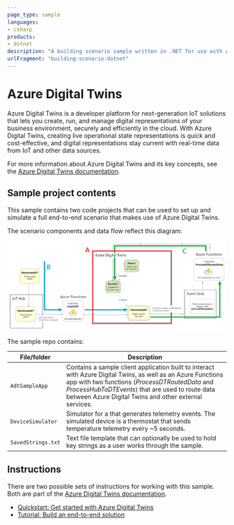 ```yaml
---
page_type: sample
languages:
- csharp
products:
- dotnet
description: "A building scenario sample written in .NET for use with Azure Digital Twins"
urlFragment: "building-scenario-dotnet"
---
```


# Azure Digital Twins

Azure Digital Twins is a developer platform for next-generation IoT solutions that lets you create, run, and manage digital representations of your business environment, securely and efficiently in the cloud. With Azure Digital Twins, creating live operational state representations is quick and cost-effective, and digital representations stay current with real-time data from IoT and other data sources.

For more information about Azure Digital Twins and its key concepts, see the [Azure Digital Twins documentation](https://docs.microsoft.com/azure/digital-twins/).

## Sample project contents

This sample contains two code projects that can be used to set up and simulate a full end-to-end scenario that makes use of Azure Digital Twins.

The scenario components and data flow reflect this diagram:

![Graphic of the full building scenario. Depicts data flowing from a device into IoT Hub, through an Azure function (arrow B) to an Azure Digital Twins instance (section A), then out through Event Grid to another Azure function for processing (arrow C)](media/building-scenario.png)

The sample repo contains:

| File/folder | Description |
| --- | --- |
| `AdtSampleApp` | Contains a sample client application built to interact with Azure Digital Twins, as well as an Azure Functions app with two functions (*ProcessDTRoutedData* and *ProcessHubToDTEvents*) that are used to route data between Azure Digital Twins and other external services. |
| `DeviceSimulator` | Simulator for a that generates telemetry events. The simulated device is a thermostat that sends temperature telemetry every ~5 seconds. |
| `SavedStrings.txt` | Text file template that can optionally be used to hold key strings as a user works through the sample. |

## Instructions

There are two possible sets of instructions for working with this sample. Both are part of the [Azure Digital Twins documentation](https://docs.microsoft.com/azure/digital-twins/).
* [Quickstart: Get started with Azure Digital Twins](https://docs.microsoft.com/azure/digital-twins/quickstart)
* [Tutorial: Build an end-to-end solution](https://docs.microsoft.com/azure/digital-twins/tutorial-end-to-end)
